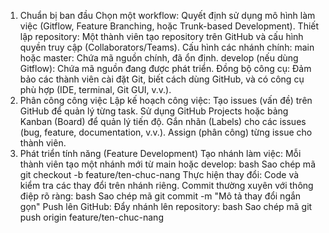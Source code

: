 1. Chuẩn bị ban đầu
Chọn một workflow: Quyết định sử dụng mô hình làm việc (Gitflow, Feature Branching, hoặc Trunk-based Development).
Thiết lập repository:
Một thành viên tạo repository trên GitHub và cấu hình quyền truy cập (Collaborators/Teams).
Cấu hình các nhánh chính:
main hoặc master: Chứa mã nguồn chính, đã ổn định.
develop (nếu dùng Gitflow): Chứa mã nguồn đang được phát triển.
Đồng bộ công cụ: Đảm bảo các thành viên cài đặt Git, biết cách dùng GitHub, và có công cụ phù hợp (IDE, terminal, Git GUI, v.v.).
2. Phân công công việc
Lập kế hoạch công việc:
Tạo issues (vấn đề) trên GitHub để quản lý từng task.
Sử dụng GitHub Projects hoặc bảng Kanban (Board) để quản lý tiến độ.
Gắn nhãn (Labels) cho các issues (bug, feature, documentation, v.v.).
Assign (phân công) từng issue cho thành viên.
3. Phát triển tính năng (Feature Development)
Tạo nhánh làm việc:
Mỗi thành viên tạo một nhánh mới từ main hoặc develop:
bash
Sao chép mã
git checkout -b feature/ten-chuc-nang
Thực hiện thay đổi:
Code và kiểm tra các thay đổi trên nhánh riêng.
Commit thường xuyên với thông điệp rõ ràng:
bash
Sao chép mã
git commit -m "Mô tả thay đổi ngắn gọn"
Push lên GitHub:
Đẩy nhánh lên repository:
bash
Sao chép mã
git push origin feature/ten-chuc-nang
